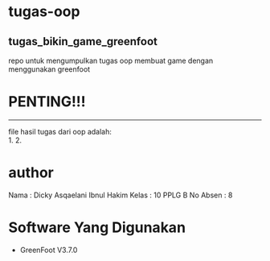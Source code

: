 # tugas-oop
## tugas_bikin_game_greenfoot
repo untuk mengumpulkan tugas oop membuat game dengan menggunakan greenfoot

# **PENTING!!!**
--------------------
file hasil tugas dari oop adalah: <br>
1.
2.

# author
Nama      :  Dicky Asqaelani Ibnul Hakim
Kelas     :  10 PPLG B
No Absen  :  8  

# Software Yang Digunakan
- GreenFoot V3.7.0
